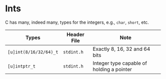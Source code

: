 Ints
====

C has many, indeed many, types for the integers, e.g., `char`, `short`, etc.

| Types                 | Header File | Note |
|-----------------------|-------------| ---- |
|`[u]int(8/16/32/64)_t` | `stdint.h`  | Exactly 8, 16, 32 and 64 bits |
|`[u]intptr_t`          | `stdint.h`  | Integer type capable of holding a pointer |
